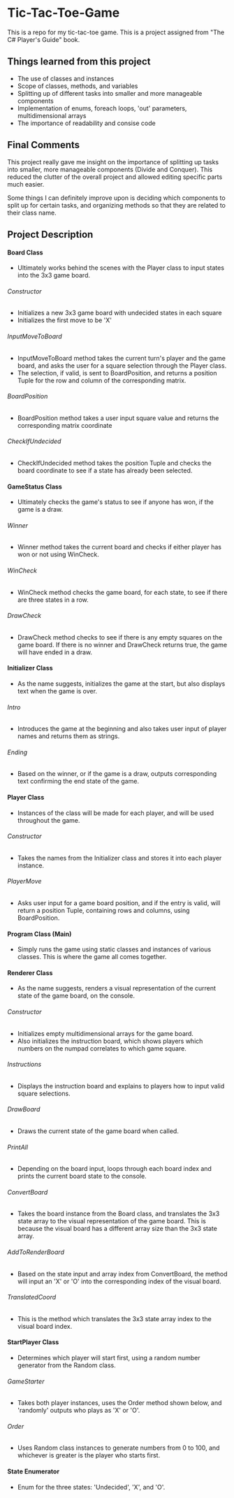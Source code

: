 # Tic-Tac-Toe-Game
This is a repo for my tic-tac-toe game. This is a project assigned from "The C# Player's Guide" book.

## Things learned from this project
* The use of classes and instances
* Scope of classes, methods, and variables
* Splitting up of different tasks into smaller and more manageable components
* Implementation of enums, foreach loops, 'out' parameters, multidimensional arrays
* The importance of readability and consise code

## Final Comments
This project really gave me insight on the importance of splitting up tasks into smaller, more manageable components (Divide and Conquer). This reduced the clutter of the overall project and allowed editing specific parts much easier. 

Some things I can definitely improve upon is deciding which components to split up for certain tasks, and organizing methods so that they are related to their class name. 

## Project Description
#### Board Class
- Ultimately works behind the scenes with the Player class to input states into the 3x3 game board.
###### Constructor
* Initializes a new 3x3 game board with undecided states in each square
* Initializes the first move to be 'X'
###### InputMoveToBoard
* InputMoveToBoard method takes the current turn's player and the game board, and asks the user for a square selection through the Player class. 
* The selection, if valid, is sent to BoardPosition, and returns a position Tuple for the row and column of the corresponding matrix.
###### BoardPosition
* BoardPosition method takes a user input square value and returns the corresponding matrix coordinate
###### CheckIfUndecided
* CheckIfUndecided method takes the position Tuple and checks the board coordinate to see if a state has already been selected.

#### GameStatus Class
- Ultimately checks the game's status to see if anyone has won, if the game is a draw.
###### Winner
* Winner method takes the current board and checks if either player has won or not using WinCheck.
###### WinCheck
* WinCheck method checks the game board, for each state, to see if there are three states in a row.
###### DrawCheck
* DrawCheck method checks to see if there is any empty squares on the game board. If there is no winner and DrawCheck returns true, the game will have ended in a draw.

#### Initializer Class
- As the name suggests, initializes the game at the start, but also displays text when the game is over.
###### Intro
* Introduces the game at the beginning and also takes user input of player names and returns them as strings.
###### Ending
* Based on the winner, or if the game is a draw, outputs corresponding text confirming the end state of the game.

#### Player Class
- Instances of the class will be made for each player, and will be used throughout the game.
###### Constructor
* Takes the names from the Initializer class and stores it into each player instance.
###### PlayerMove 
* Asks user input for a game board position, and if the entry is valid, will return a position Tuple, containing rows and columns, using BoardPosition.

#### Program Class (Main)
- Simply runs the game using static classes and instances of various classes. This is where the game all comes together.

#### Renderer Class
- As the name suggests, renders a visual representation of the current state of the game board, on the console.
###### Constructor
* Initializes empty multidimensional arrays for the game board. 
* Also initializes the instruction board, which shows players which numbers on the numpad correlates to which game square.
###### Instructions
* Displays the instruction board and explains to players how to input valid square selections.
###### DrawBoard
* Draws the current state of the game board when called.
###### PrintAll
* Depending on the board input, loops through each board index and prints the current board state to the console.
###### ConvertBoard
* Takes the board instance from the Board class, and translates the 3x3 state array to the visual representation of the game board. This is because the visual board has a different array size than the 3x3 state array.
###### AddToRenderBoard
* Based on the state input and array index from ConvertBoard, the method will input an 'X' or 'O' into the corresponding index of the visual board.
###### TranslatedCoord
* This is the method which translates the 3x3 state array index to the visual board index.

#### StartPlayer Class
- Determines which player will start first, using a random number generator from the Random class.
###### GameStarter
* Takes both player instances, uses the Order method shown below, and 'randomly' outputs who plays as 'X' or 'O'.
###### Order
* Uses Random class instances to generate numbers from 0 to 100, and whichever is greater is the player who starts first.

#### State Enumerator
- Enum for the three states: 'Undecided', 'X', and 'O'.
